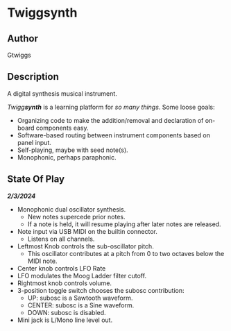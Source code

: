 # Twiggsynth

## Author

Gtwiggs

## Description

A digital synthesis musical instrument.

_Twigg**synth**_ is a learning platform for _so many things_. Some loose goals:

- Organizing code to make the addition/removal and declaration of on-board components easy.
- Software-based routing between instrument components based on panel input.
- Self-playing, maybe with seed note(s).
- Monophonic, perhaps paraphonic.

## State Of Play

**_2/3/2024_**

- Monophonic dual oscillator synthesis.
  - New notes supercede prior notes.
  - If a note is held, it will resume playing after later notes are released.
- Note input via USB MIDI on the builtin connector.
  - Listens on all channels.
- Leftmost Knob controls the sub-oscillator pitch.
  - This oscillator contributes at a pitch from 0 to two octaves below the MIDI note.
- Center knob controls LFO Rate
- LFO modulates the Moog Ladder filter cutoff.
- Rightmost knob controls volume.
- 3-position toggle switch chooses the subosc contribution:
  - UP: subosc is a Sawtooth waveform.
  - CENTER: subosc is a Sine waveform.
  - DOWN: subosc is disabled.
- Mini jack is L/Mono line level out.
